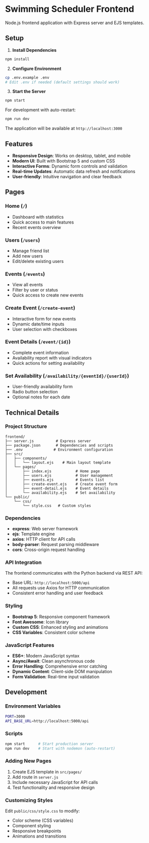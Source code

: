# Swimming Scheduler Frontend

Node.js frontend application with Express server and EJS templates.

## Setup

1. **Install Dependencies**
```bash
npm install
```

2. **Configure Environment**
```bash
cp .env.example .env
# Edit .env if needed (default settings should work)
```

3. **Start the Server**
```bash
npm start
```

For development with auto-restart:
```bash
npm run dev
```

The application will be available at `http://localhost:3000`

## Features

- **Responsive Design**: Works on desktop, tablet, and mobile
- **Modern UI**: Built with Bootstrap 5 and custom CSS
- **Interactive Forms**: Dynamic form controls and validation
- **Real-time Updates**: Automatic data refresh and notifications
- **User-friendly**: Intuitive navigation and clear feedback

## Pages

### Home (`/`)
- Dashboard with statistics
- Quick access to main features
- Recent events overview

### Users (`/users`)
- Manage friend list
- Add new users
- Edit/delete existing users

### Events (`/events`)
- View all events
- Filter by user or status
- Quick access to create new events

### Create Event (`/create-event`)
- Interactive form for new events
- Dynamic date/time inputs
- User selection with checkboxes

### Event Details (`/event/{id}`)
- Complete event information
- Availability report with visual indicators
- Quick actions for setting availability

### Set Availability (`/availability/{eventId}/{userId}`)
- User-friendly availability form
- Radio button selection
- Optional notes for each date

## Technical Details

### Project Structure
```
frontend/
├── server.js          # Express server
├── package.json       # Dependencies and scripts
├── .env              # Environment configuration
├── src/
│   ├── components/
│   │   └── layout.ejs    # Main layout template
│   └── pages/
│       ├── index.ejs           # Home page
│       ├── users.ejs           # User management
│       ├── events.ejs          # Events list
│       ├── create-event.ejs    # Create event form
│       ├── event-detail.ejs    # Event details
│       └── availability.ejs    # Set availability
└── public/
    └── css/
        └── style.css   # Custom styles
```

### Dependencies
- **express**: Web server framework
- **ejs**: Template engine
- **axios**: HTTP client for API calls
- **body-parser**: Request parsing middleware
- **cors**: Cross-origin request handling

### API Integration
The frontend communicates with the Python backend via REST API:
- Base URL: `http://localhost:5000/api`
- All requests use Axios for HTTP communication
- Consistent error handling and user feedback

### Styling
- **Bootstrap 5**: Responsive component framework
- **Font Awesome**: Icon library
- **Custom CSS**: Enhanced styling and animations
- **CSS Variables**: Consistent color scheme

### JavaScript Features
- **ES6+**: Modern JavaScript syntax
- **Async/Await**: Clean asynchronous code
- **Error Handling**: Comprehensive error catching
- **Dynamic Content**: Client-side DOM manipulation
- **Form Validation**: Real-time input validation

## Development

### Environment Variables
```bash
PORT=3000
API_BASE_URL=http://localhost:5000/api
```

### Scripts
```bash
npm start      # Start production server
npm run dev    # Start with nodemon (auto-restart)
```

### Adding New Pages
1. Create EJS template in `src/pages/`
2. Add route in `server.js`
3. Include necessary JavaScript for API calls
4. Test functionality and responsive design

### Customizing Styles
Edit `public/css/style.css` to modify:
- Color scheme (CSS variables)
- Component styling
- Responsive breakpoints
- Animations and transitions